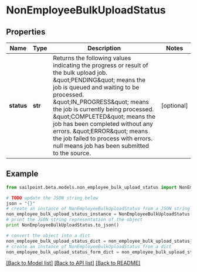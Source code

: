 # NonEmployeeBulkUploadStatus


## Properties

Name | Type | Description | Notes
------------ | ------------- | ------------- | -------------
**status** | **str** | Returns the following values indicating the progress or result of the bulk upload job. \&quot;PENDING\&quot; means the job is queued and waiting to be processed. \&quot;IN_PROGRESS\&quot; means the job is currently being processed. \&quot;COMPLETED\&quot; means the job has been completed without any errors. \&quot;ERROR\&quot; means the job failed to process with errors. null means job has been submitted to the source.  | [optional] 

## Example

```python
from sailpoint.beta.models.non_employee_bulk_upload_status import NonEmployeeBulkUploadStatus

# TODO update the JSON string below
json = "{}"
# create an instance of NonEmployeeBulkUploadStatus from a JSON string
non_employee_bulk_upload_status_instance = NonEmployeeBulkUploadStatus.from_json(json)
# print the JSON string representation of the object
print NonEmployeeBulkUploadStatus.to_json()

# convert the object into a dict
non_employee_bulk_upload_status_dict = non_employee_bulk_upload_status_instance.to_dict()
# create an instance of NonEmployeeBulkUploadStatus from a dict
non_employee_bulk_upload_status_form_dict = non_employee_bulk_upload_status.from_dict(non_employee_bulk_upload_status_dict)
```
[[Back to Model list]](../README.md#documentation-for-models) [[Back to API list]](../README.md#documentation-for-api-endpoints) [[Back to README]](../README.md)


